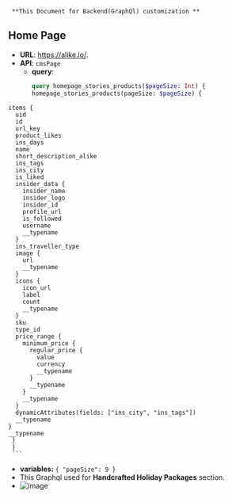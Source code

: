     **This Document for Backend(GraphQl) customization **
     
##  **Home Page**

-    **URL**: <https://alike.io/>.
-    **API**: `cmsPage`
      - **query**:
           ```graphql
        query homepage_stories_products($pageSize: Int) {
        homepage_stories_products(pageSize: $pageSize) {
    items {
      uid
      id
      url_key
      product_likes
      ins_days
      name
      short_description_alike
      ins_tags
      ins_city
      is_liked
      insider_data {
        insider_name
        insider_logo
        insider_id
        profile_url
        is_followed
        username
        __typename
      }
      ins_traveller_type
      image {
        url
        __typename
      }
      icons {
        icon_url
        label
        count
        __typename
      }
      sku
      type_id
      price_range {
        minimum_price {
          regular_price {
            value
            currency
            __typename
          }
          __typename
        }
        __typename
      }
      dynamicAttributes(fields: ["ins_city", "ins_tags"])
      __typename
    }
    __typename
     }
     }
     ```
           
   - **variables:**
            ```
               {
                   "pageSize": 9
                }
                ```
   -  This Graphql used for **Handcrafted Holiday Packages** section.
   -  ![image](https://github.com/jay-b-7span/Alike_API_Documentation/assets/114227263/004f3825-6818-4189-9c37-40309ff6f235)


